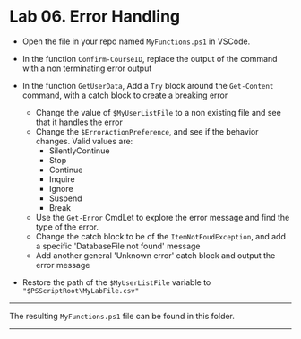 # Lab 06. Error Handling

- Open the file in your repo named `MyFunctions.ps1` in VSCode.

- In the function `Confirm-CourseID`, replace the output of the command with a non terminating error output

- In the function `GetUserData`, Add a `Try` block around the `Get-Content` command, with a catch block to create a breaking error
  - Change the value of `$MyUserListFile` to a non existing file and see that it handles the error
  - Change the `$ErrorActionPreference`, and see if the behavior changes. Valid values are:
    - SilentlyContinue
    - Stop
    - Continue
    - Inquire
    - Ignore
    - Suspend
    - Break
  - Use the `Get-Error` CmdLet to explore the error message and find the type of the error.
  - Change the catch block to be of the `ItemNotFoudException`, and add a specific 'DatabaseFile not found' message
  - Add another general 'Unknown error' catch block and output the error message

- Restore the path of the `$MyUserListFile` variable to `"$PSScriptRoot\MyLabFile.csv"`

---

The resulting `MyFunctions.ps1` file can be found in this folder.

---
